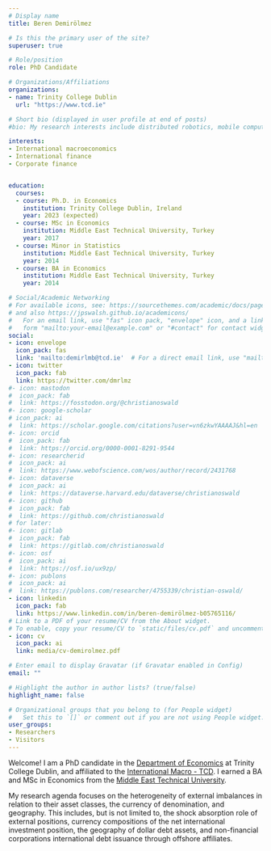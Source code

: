 ```yaml
---
# Display name
title: Beren Demirölmez 

# Is this the primary user of the site?
superuser: true

# Role/position
role: PhD Candidate

# Organizations/Affiliations
organizations:
- name: Trinity College Dublin
  url: "https://www.tcd.ie"

# Short bio (displayed in user profile at end of posts)
#bio: My research interests include distributed robotics, mobile computing and programmable matter.

interests:
- International macroeconomics
- International finance
- Corporate finance


education:
  courses:
  - course: Ph.D. in Economics
    institution: Trinity College Dublin, Ireland
    year: 2023 (expected)
  - course: MSc in Economics
    institution: Middle East Technical University, Turkey
    year: 2017
  - course: Minor in Statistics
    institution: Middle East Technical University, Turkey
    year: 2014
  - course: BA in Economics
    institution: Middle East Technical University, Turkey
    year: 2014

# Social/Academic Networking
# For available icons, see: https://sourcethemes.com/academic/docs/page-builder/#icons
# and also https://jpswalsh.github.io/academicons/
#   For an email link, use "fas" icon pack, "envelope" icon, and a link in the
#   form "mailto:your-email@example.com" or "#contact" for contact widget.
social:
- icon: envelope
  icon_pack: fas
  link: 'mailto:demirlmb@tcd.ie'  # For a direct email link, use "mailto:test@example.org"/otherwise /#contact.
- icon: twitter
  icon_pack: fab
  link: https://twitter.com/dmrlmz
#- icon: mastodon
#  icon_pack: fab
#  link: https://fosstodon.org/@christianoswald
#- icon: google-scholar
# icon_pack: ai
#  link: https://scholar.google.com/citations?user=vn6zkwYAAAAJ&hl=en
#- icon: orcid
#  icon_pack: fab
#  link: https://orcid.org/0000-0001-8291-9544
#- icon: researcherid
#  icon_pack: ai
#  link: https://www.webofscience.com/wos/author/record/2431768
#- icon: dataverse
#  icon_pack: ai
#  link: https://dataverse.harvard.edu/dataverse/christianoswald
#- icon: github
#  icon_pack: fab
#  link: https://github.com/christianoswald
# for later:
#- icon: gitlab
#  icon_pack: fab
#  link: https://gitlab.com/christianoswald
#- icon: osf
#  icon_pack: ai
#  link: https://osf.io/ux9zp/
#- icon: publons
#  icon_pack: ai
#  link: https://publons.com/researcher/4755339/christian-oswald/
- icon: linkedin
  icon_pack: fab
  link: https://www.linkedin.com/in/beren-demirölmez-b05765116/
# Link to a PDF of your resume/CV from the About widget.
# To enable, copy your resume/CV to `static/files/cv.pdf` and uncomment the lines below.
- icon: cv
  icon_pack: ai
  link: media/cv-demirolmez.pdf

# Enter email to display Gravatar (if Gravatar enabled in Config)
email: ""

# Highlight the author in author lists? (true/false)
highlight_name: false

# Organizational groups that you belong to (for People widget)
#   Set this to `[]` or comment out if you are not using People widget.
user_groups:
- Researchers
- Visitors
---
```


Welcome! I am a PhD candidate in the [Department of Economics](https://www.tcd.ie/Economics/) at Trinity College Dublin, and affiliated to the [International Macro - TCD](https://www.tcd.ie/Economics/research/imtcd/). I earned a BA and MSc in Economics from the [Middle East Technical University](https://www.metu.edu.tr).

My research agenda focuses on the heterogeneity of external imbalances in relation to their asset classes, the currency of denomination, and geography. This includes, but is not limited to, the shock absorption role of external positions, currency compositions of the net international investment position, the geography of dollar debt assets, and non-financial corporations international debt issuance through offshore affiliates.

